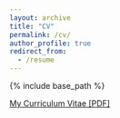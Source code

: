 ```yaml
---
layout: archive
title: "CV"
permalink: /cv/
author_profile: true
redirect_from:
  - /resume
---
```


{% include base_path %}

[My Curriculum Vitae [PDF]](https://Liyuan/pdfs/Liyuan_CV.pdf)

<!-- <embed src="http://Liyuan/pdfs/Liyuan_CV.pdf.pdf" width="650" height="1800" type='application/pdf'> -->
